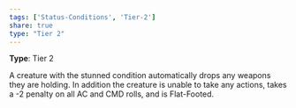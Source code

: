 ```yaml
---
tags: ['Status-Conditions', 'Tier-2']
share: true
type: "Tier 2"
---
```

**Type**: Tier 2

A creature with the stunned condition automatically drops any weapons they are holding. In addition the creature is unable to take any actions, takes a -2 penalty on all AC and CMD rolls, and is Flat-Footed.